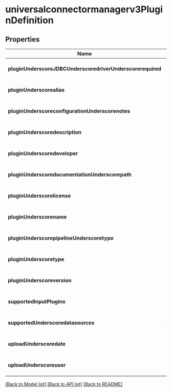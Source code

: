 # universalconnectormanagerv3PluginDefinition

## Properties
Name | Type | Description | Notes
------------ | ------------- | ------------- | -------------
**pluginUnderscoreJDBCUnderscoredriverUnderscorerequired** | **boolean** | JDBC driver required | [optional] [default to null]
**pluginUnderscorealias** | **string** |  | [optional] [default to null]
**pluginUnderscoreconfigurationUnderscorenotes** | **string** |  | [optional] [default to null]
**pluginUnderscoredescription** | **string** |  | [optional] [default to null]
**pluginUnderscoredeveloper** | **string** |  | [optional] [default to null]
**pluginUnderscoredocumentationUnderscorepath** | **string** |  | [optional] [default to null]
**pluginUnderscorelicense** | **string** |  | [optional] [default to null]
**pluginUnderscorename** | **string** |  | [optional] [default to null]
**pluginUnderscorepipelineUnderscoretype** | **string** |  | [optional] [default to null]
**pluginUnderscoretype** | **string** |  | [optional] [default to null]
**pluginUnderscoreversion** | **string** |  | [optional] [default to null]
**supportedInputPlugins** | **array[string]** |  | [optional] [default to null]
**supportedUnderscoredatasources** | [**array[Universalconnectormanagerv3DatasourceType]**](Universalconnectormanagerv3DatasourceType.md) |  | [optional] [default to null]
**uploadUnderscoredate** | **string** |  | [optional] [default to null]
**uploadUnderscoreuser** | **string** |  | [optional] [default to null]

[[Back to Model list]](../README.md#documentation-for-models) [[Back to API list]](../README.md#documentation-for-api-endpoints) [[Back to README]](../README.md)


